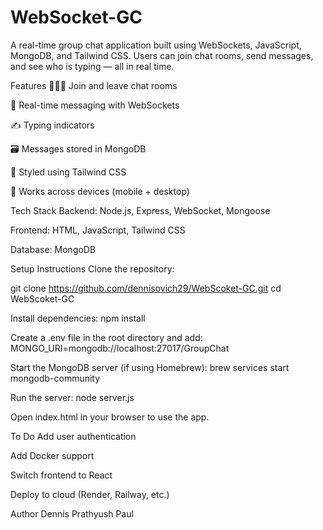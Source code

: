 # WebSocket-GC
A real-time group chat application built using WebSockets, JavaScript, MongoDB, and Tailwind CSS. Users can join chat rooms, send messages, and see who is typing — all in real time.

Features
🧑‍🤝‍🧑 Join and leave chat rooms

💬 Real-time messaging with WebSockets

✍️ Typing indicators

🗃️ Messages stored in MongoDB

🎨 Styled using Tailwind CSS

📱 Works across devices (mobile + desktop)

Tech Stack
Backend: Node.js, Express, WebSocket, Mongoose

Frontend: HTML, JavaScript, Tailwind CSS

Database: MongoDB

Setup Instructions
Clone the repository:

git clone https://github.com/dennisovich29/WebScoket-GC.git
cd WebScoket-GC

Install dependencies:
npm install

Create a .env file in the root directory and add:
MONGO_URI=mongodb://localhost:27017/GroupChat

Start the MongoDB server (if using Homebrew):
brew services start mongodb-community

Run the server:
node server.js

Open index.html in your browser to use the app.

To Do
Add user authentication

Add Docker support

Switch frontend to React

Deploy to cloud (Render, Railway, etc.)

Author
Dennis Prathyush Paul
